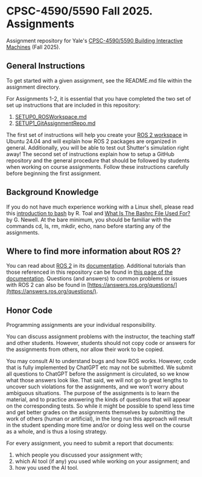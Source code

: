 # CPSC-4590/5590 Fall 2025. Assignments

Assignment repository for Yale's [CPSC-4590/5590 Building Interactive Machines](https://cpsc459-bim.gitlab.io/f25/) (Fall 2025).

## General Instructions

To get started with a given assignment, see the README.md file within the assignment directory. 

For Assignments 1-2, it is essential that you have completed the two set of set up instructions that are included in this repository:

1. [SETUP0_ROSWorkspace.md](SETUP0_ROSWorkspace.md) 
2. [SETUP1_GitAssignmentRepo.md](SETUP1_GitAssignmentRepo.md)

The first set of instructions will help you create your [ROS 2 workspace](https://docs.ros.org/en/jazzy/Tutorials/Beginner-Client-Libraries/Creating-Your-First-ROS2-Package.html) in Ubuntu 24.04 and will explain how ROS 2 packages are organized in general. Additionally, you will be able to test out Shutter's simulation right away! The second set of instructions explain how to setup a GitHub repository and the general procedure that should be followed by students when working on course assignments. Follow these instructions carefully before beginning the first assignment. 

## Background Knowledge

If you do not have much experience working with a Linux shell, please read this [introduction to bash](http://cs.lmu.edu/~ray/notes/bash/) by R. Toal and [What Is The Bashrc File Used For?](https://www.lifewire.com/bashrc-file-4101947) by G. Newell. At the bare minimum, you should be familiar with the commands cd, ls, rm, mkdir, echo, nano before starting any of the assignments.

## Where to find more information about ROS 2?

You can read about [ROS 2](https://ros.org/) in its [documentation](https://docs.ros.org/). Additional tutorials than those referenced in this repository can be found in [this page of the documentation](https://docs.ros.org/en/jazzy/Tutorials.html). Questions (and answers) to common problems or issues with ROS 2 can also be 
found in [https://answers.ros.org/questions/](https://answers.ros.org/questions/).

## Honor Code

Programming assignments are your individual responsibility. 

You can discuss assignment problems with the instructor, the teaching staff and other students. However, students should not copy code or answers for the assignments from others, nor allow their work to be copied. 

You may consult AI to understand bugs and how ROS works. However, code that is fully implemented by ChatGPT etc may not be submitted. We submit all questions to ChatGPT before the assignment is circulated, so we know what those answers look like. That said,  we will not go to great lengths to uncover such violations for the assignments, and we won’t worry about ambiguous situations.  The purpose of the assignments is to learn the material, and to practice answering the kinds of questions that will appear on the corresponding tests. So while it might be possible to spend less time and get better grades on the assignments themselves by submitting the work of others (human or artificial), in the long run this approach will result in the student spending more time and/or or doing less well on the course as a whole, and is thus a losing strategy. 

For every assignment, you need to submit a report that documents: 
1) which people you discussed your assignment with; 
2) which AI tool (if any) you used while working on your assignment; and
3) how you used the AI tool.




